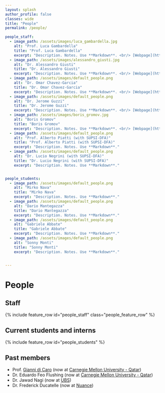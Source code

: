 ```yaml
---
layout: splash
author_profile: false
classes: wide
title: "People"
permalink: /people/

people_staff:
  - image_path: /assets/images/luca_gambardella.jpg
    alt: "Prof. Luca Gambardella"
    title: "Prof. Luca Gambardella"
    excerpt: "Description. Notes. Use **Markdown**. <br/> [Webpage](http://people.idsia.ch/~luca)"
  - image_path: /assets/images/alessandro_giusti.jpg
    alt: "Dr. Alessandro Giusti"
    title: "Dr. Alessandro Giusti"
    excerpt: "Description. Notes. Use **Markdown**. <br/> [Webpage](http://people.idsia.ch/~giusti)"
  - image_path: /assets/images/default_people.png
    alt: "Dr. Omar Chavez-Garcia"
    title: "Dr. Omar Chavez-Garcia"
    excerpt: "Description. Notes. Use **Markdown**. <br/> [Webpage](http://romarcg.xyz)"
  - image_path: /assets/images/default_people.png
    alt: "Dr. Jerome Guzzi"
    title: "Dr. Jerome Guzzi"
    excerpt: "Description. Notes. Use **Markdown**. <br/> [Webpage](https://github.com/jeguzzi)"
  - image_path: /assets/images/boris_gromov.jpg
    alt: "Boris Gromov"
    title: "Boris Gromov"
    excerpt: "Description. Notes. Use **Markdown**. <br/> [Webpage](http://people.idsia.ch/~gromov)"
  - image_path: /assets/images/default_people.png
    alt: "Prof. Alberto Piatti (with SUPSI-DFA)"
    title: "Prof. Alberto Piatti (with SUPSI-DFA)"
    excerpt: "Description. Notes. Use **Markdown**."
  - image_path: /assets/images/default_people.png
    alt: "Dr. Lucio Negrini (with SUPSI-DFA)"
    title: "Dr. Lucio Negrini (with SUPSI-DFA)"
    excerpt: "Description. Notes. Use **Markdown**."


people_students:
  - image_path: /assets/images/default_people.png
    alt: "Mirko Nava"
    title: "Mirko Nava"
    excerpt: "Description. Notes. Use **Markdown**."
  - image_path: /assets/images/default_people.png
    alt: "Dario Mantegazza"
    title: "Dario Mantegazza"
    excerpt: "Description. Notes. Use **Markdown**."
  - image_path: /assets/images/default_people.png
    alt: "Gabriele Abbate"
    title: "Gabriele Abbate"
    excerpt: "Description. Notes. Use **Markdown**."
  - image_path: /assets/images/default_people.png
    alt: "Sonny Monti"
    title: "Sonny Monti"
    excerpt: "Description. Notes. Use **Markdown**."


---
```


<style>
/* Styles for the people list. */
.feature__item{
    margin-bottom: 0.3em;
}
.feature__item .archive__item{
    width: 100%;
    overflow: auto;
}
.feature__item .archive__item .archive__item-teaser{
    float: left;
    width: 35%;
    padding: 0em;
    margin: 0em;
    margin-right: 0.3em;
}

.feature__item .archive__item .archive__item-body{
    float: left;
    padding: 0em;
    margin: 0em;
    width: 60%;
    overflow: auto;
}
.feature__item .archive__item .archive__item-body .archive__item-title{
    padding-top: 0em;
    font-size: 0.8em;
    margin-top: 0em;
}

.feature__item .archive__item .archive__item-body .archive__item-excerpt{
    display: block;
    overflow: auto;
    font-size: 0.75em;
}

.feature__item .archive__item .archive__item-body .archive__item-excerpt p a::before{
    content: none;
}


</style>

# People

## Staff

{% include feature_row id="people_staff" class="people_feature_row" %}

## Current students and interns

{% include feature_row id="people_students" %}


## Past members

 - Prof. [Gianni di Caro](http://www.giannidicaro.com/) (now at [Carnegie Mellon University - Qatar](https://www.qatar.cmu.edu/))
 - Dr. Eduardo Feo Flushing (now at [Carnegie Mellon University - Qatar](https://www.qatar.cmu.edu/))
 - Dr. Jawad Nagi (now at [UBS](https://www.ubs.com))
 - Dr. Frederick Ducatelle (now at [Nuance](https://www.nuance.com/index.html))
